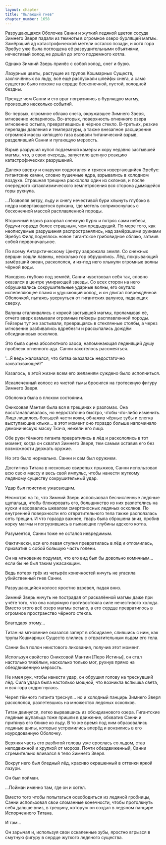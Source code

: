 ```yaml
---
layout: chapter
title: "Пылающий гнев"
chapter_number: 1658
---
```




Разрушающаяся Оболочка Санни и жуткий ледяной цветок сосуда Зимнего Зверя падали из темноты в огромное озеро бурлящей магмы. Замёрзший ад катастрофической метели остался позади, и хотя гора Эребус уже была поглощена её разрушительными объятиями, нечестивый холод не дошёл до этого подземного котла.

Однако Зимний Зверь принёс с собой холод, снег и бурю.

Лазурные цветы, растущие из трупов Кошмарных Существ, заключённых во льду, всё ещё распускали шлейфы снега, а само существо было похоже на сердце бесконечной, пустой, холодной бездны.

Прежде чем Санни и его враг погрузились в бурлящую магму, произошло несколько событий.

Во-первых, огромное облако снега, окружавшее Зимнего Зверя, мгновенно испарилось. Во-вторых, поверхность огненного озера мгновенно остыла, превратившись в чёрное стекло. В-третьих, резкие перепады давления и температуры, а также внезапное расширение огромной массы кипящего газа вызвали титанический взрыв, разделивший Санни и пугающую мерзость.

Взрыв разрушил купол подземной камеры и кору недавно застывшей магмы, что, в свою очередь, запустило цепную реакцию катастрофических разрушений.

Далеко вверху и снаружи содрогался и трясся извергающийся Эребус: гигантские камни, словно пушечные ядра, взрывались в холодном воздухе. Страшная трещина расколола один из склонов, и после очередного катаклизмического землетрясения вся сторона дымящейся горы рухнула.

...Позволяя ветру, льду и снегу нечестивой бури хлынуть глубоко в недра извергающегося вулкана, где метель соприкоснулась с бесконечной массой расплавленной породы.

Вторичный взрыв разорвал снежную бурю и потряс сами небеса, будучи гораздо более страшным, чем предыдущий. По мере того, как неописуемые разрушения распространялись, над замёрзшими руинами Эребус Филд поднялось новое гигантское грибовидное облако, затмив собой первоначальное.

По всему Антарктическому Центру задрожала земля. Со снежных вершин сошли лавины, несколько гор обрушились. Лёд, покрывающий замёрзший океан, раскололся, и из-под него хлынули огромные волны чёрной воды.

Находясь глубоко под землёй, Санни чувствовал себя так, словно оказался в центре умирающей звезды. Со всех сторон на него обрушивались сокрушительные ударные волны, его окутало испепеляющее пламя и удушающий холод, и он двигал повреждённой Оболочкой, пытаясь увернуться от гигантских валунов, падающих сверху.

Валуны сталкивались с коркой застывшей магмы, проламывая её, отчего вверх взмывали огромные гейзеры расплавленной породы. Гейзеры тут же застывали, превращаясь в стеклянные столбы, а через мгновение разбивались вдребезги и рассыпались дождём обсидиановых осколков.

Это была сцена абсолютного хаоса, напоминающая леденящий душу проблеск огненного ада. Санни захотелось рассмеяться.

'...Я ведь жаловался, что битва оказалась недостаточно захватывающей?'

Казалось, в этой жизни всем его желаниям суждено было исполниться.

Искалеченный колосс из чистой тьмы бросился на гротескную фигуру Зимнего Зверя.

Оболочка была в плохом состоянии.

Ониксовая Мантия была вся в трещинах и разломах. Она восстанавливалась, но недостаточно быстро, чтобы что-либо изменить. Лицо лишилось большей части кожи, обнажив чёрные зубы и слегка выступающие клыки... в этот момент оно гораздо больше напоминало демоническую маску Ткача, нежели его лицо.

Обе руки тёмного гиганта превратились в лёд и раскололись в тот момент, когда он схватил Зимнего Зверя, тем самым оставив его без возможности держать оружие.

Но это было нормально. Санни и сам был оружием.

Достигнув Титана в несколько свирепых прыжков, Санни использовал всю свою массу и весь свой импульс, чтобы нанести жуткому ледяному существу сокрушительный удар.

Удар был поистине ужасающим.

Несмотря на то, что Зимний Зверь использовал бесчисленные ледяные щупальца, чтобы блокировать его, большинство из них разлетелись на куски и взорвались шквалом смертоносных ледяных осколков. По внутренней поверхности его отвратительного тела также расползлась сеть трещин. И что гораздо важнее, тварь была сброшена вниз, пробив корку магмы и погрузившись в пылающие глубины адского котла.

Разумеется, Санни тоже не остался невредимым.

Фактически, вся его левая ступня превратилась в лёд и отломилась, прихватив с собой большую часть голени.

Он на мгновение подумал, что его вид был бы довольно комичным... если бы не был таким ужасающим.

Ведь потеря трёх из четырёх конечностей ничуть не угасила убийственный гнев Санни.

Разрушающийся колосс яростно взревел, падая вниз.

Зимний Зверь ничуть не пострадал от раскалённой магмы даже при учёте того, что она напрямую противостояла силе нечестивого холода. Вместо этого всё озеро магмы остыло, а его сердце превратилось в огромное пространство чёрного стекла.

Благодаря этому...

Титан на мгновение оказался заперт в обсидиане, слившись с ним, как трупы Кошмарных Существ слились с отвратительным льдом его тела.

Санни был полон неистового ликования, получив этот момент.

Используя свойство Ониксовой Мантии [Перо Истины], он стал настолько тяжёлым, насколько только мог, рухнув прямо на обездвиженную мерзость.

Не имея рук, чтобы нанести удар, он обрушил голову на треснувший лёд. Сила удара была настолько мощной, что возникла вспышка света, и вся гора содрогнулась.

Череп тёмного гиганта треснул... но и холодный панцирь Зимнего Зверя раскололся, разлетевшись на множество ледяных осколков.

Титан двинулся, легко вырвавшись из обсидианового озера. Гигантские ледяные щупальца тоже пришли в движение, обхватив Санни и притянув его ближе ко льду. В то же время под ним образовались ледяные шипы, которые устремились вперёд и вонзились в его изуродованную Оболочку.

Верхняя часть его разбитой головы уже срослась со льдом, став неподвижной и хрупкой от мороза. Почти обездвиженный, Санни стремительно вливался в тело Зимнего Зверя.

Вокруг него был бледный лёд, красиво окрашенный в оттенки яркой лазури.

Он был пойман.

...Пойман именно там, где он и хотел.

Вместо того чтобы попытаться освободиться из ледяной гробницы, Санни использовал свои сломанные конечности, чтобы протолкнуть себя дальше вниз, в трещину, которую он создал в ледяном панцире Испорченного Титана.

И там...

Он зарычал и, используя свои оскаленные зубы, яростно вгрызся в смутную фигуру в сердце жуткого ледяного существа.

